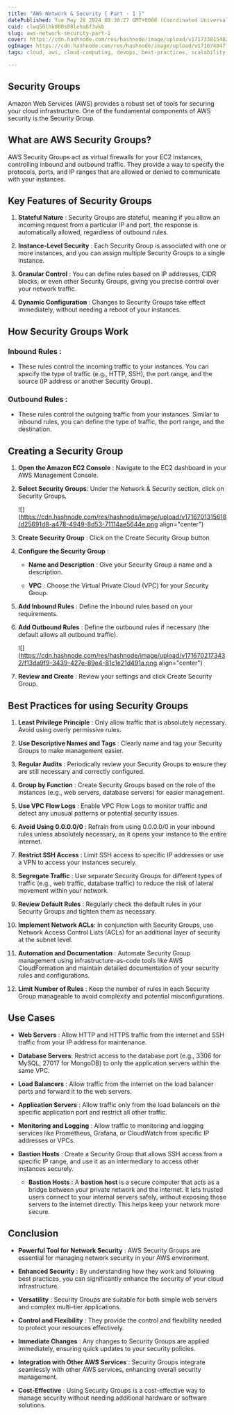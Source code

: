 ```yaml
---
title: "AWS Network & Security { Part - 1 }"
datePublished: Tue May 28 2024 08:30:27 GMT+0000 (Coordinated Universal Time)
cuid: clwq50lhk000s08leha6f3vkb
slug: aws-network-security-part-1
cover: https://cdn.hashnode.com/res/hashnode/image/upload/v1717338154824/eb562521-57cf-47a3-acbc-919871fa7a74.png
ogImage: https://cdn.hashnode.com/res/hashnode/image/upload/v1716740477202/a7cf42f4-233a-4711-9a1e-3fa39caa46f4.png
tags: cloud, aws, cloud-computing, devops, best-practices, scalability, aws-security, aws-certified-solutions-architect-associate, cloud-security, ec2-instance, aws-security-group

---
```


## Security Groups

Amazon Web Services (AWS) provides a robust set of tools for securing your cloud infrastructure. One of the fundamental components of AWS security is the Security Group.

## What are AWS Security Groups?

AWS Security Groups act as virtual firewalls for your EC2 instances, controlling inbound and outbound traffic. They provide a way to specify the protocols, ports, and IP ranges that are allowed or denied to communicate with your instances.

## Key Features of Security Groups

1. **Stateful Nature** : Security Groups are stateful, meaning if you allow an incoming request from a particular IP and port, the response is automatically allowed, regardless of outbound rules.
    
2. **Instance-Level Security** : Each Security Group is associated with one or more instances, and you can assign multiple Security Groups to a single instance.
    
3. **Granular Control** : You can define rules based on IP addresses, CIDR blocks, or even other Security Groups, giving you precise control over your network traffic.
    
4. **Dynamic Configuration** : Changes to Security Groups take effect immediately, without needing a reboot of your instances.
    

## How Security Groups Work

### Inbound Rules :

* These rules control the incoming traffic to your instances. You can specify the type of traffic (e.g., HTTP, SSH), the port range, and the source (IP address or another Security Group).
    

### Outbound Rules :

* These rules control the outgoing traffic from your instances. Similar to inbound rules, you can define the type of traffic, the port range, and the destination.
    

## Creating a Security Group

1. **Open the Amazon EC2 Console** : Navigate to the EC2 dashboard in your AWS Management Console.
    
2. **Select Security Groups**: Under the Network & Security section, click on Security Groups.
    
    ![](https://cdn.hashnode.com/res/hashnode/image/upload/v1716701315618/d25691d8-a478-4949-8d53-71114ae5644e.png align="center")
    
3. **Create Security Group** : Click on the Create Security Group button
    
4. **Configure the Security Group** :
    
    * **Name and Description** : Give your Security Group a name and a description.
        
    * **VPC** : Choose the Virtual Private Cloud (VPC) for your Security Group.
        
5. **Add Inbound Rules** : Define the inbound rules based on your requirements.
    
6. **Add Outbound Rules** : Define the outbound rules if necessary (the default allows all outbound traffic).
    
    ![](https://cdn.hashnode.com/res/hashnode/image/upload/v1716702173432/f13da9f9-3439-427e-89e4-81c1e21d491a.png align="center")
    
7. **Review and Create** : Review your settings and click Create Security Group.
    

## Best Practices for using Security Groups

1. **Least Privilege Principle** : Only allow traffic that is absolutely necessary. Avoid using overly permissive rules.
    
2. **Use Descriptive Names and Tags** : Clearly name and tag your Security Groups to make management easier.
    
3. **Regular Audits** : Periodically review your Security Groups to ensure they are still necessary and correctly configured.
    
4. **Group by Function** : Create Security Groups based on the role of the instances (e.g., web servers, database servers) for easier management.
    
5. **Use VPC Flow Logs** : Enable VPC Flow Logs to monitor traffic and detect any unusual patterns or potential security issues.
    
6. **Avoid Using 0.0.0.0/0** : Refrain from using 0.0.0.0/0 in your inbound rules unless absolutely necessary, as it opens your instance to the entire internet.
    
7. **Restrict SSH Access** : Limit SSH access to specific IP addresses or use a VPN to access your instances securely.
    
8. **Segregate Traffic** : Use separate Security Groups for different types of traffic (e.g., web traffic, database traffic) to reduce the risk of lateral movement within your network.
    
9. **Review Default Rules** : Regularly check the default rules in your Security Groups and tighten them as necessary.
    
10. **Implement Network ACLs**: In conjunction with Security Groups, use Network Access Control Lists (ACLs) for an additional layer of security at the subnet level.
    
11. **Automation and Documentation** : Automate Security Group management using infrastructure-as-code tools like AWS CloudFormation and maintain detailed documentation of your security rules and configurations.
    
12. **Limit Number of Rules** : Keep the number of rules in each Security Group manageable to avoid complexity and potential misconfigurations.
    

## Use Cases

* **Web Servers** : Allow HTTP and HTTPS traffic from the internet and SSH traffic from your IP address for maintenance.
    
* **Database Servers**: Restrict access to the database port (e.g., 3306 for MySQL, 27017 for MongoDB) to only the application servers within the same VPC.
    
* **Load Balancers** : Allow traffic from the internet on the load balancer ports and forward it to the web servers.
    
* **Application Servers** : Allow traffic only from the load balancers on the specific application port and restrict all other traffic.
    
* **Monitoring and Logging** : Allow traffic to monitoring and logging services like Prometheus, Grafana, or CloudWatch from specific IP addresses or VPCs.
    
* **Bastion Hosts** : Create a Security Group that allows SSH access from a specific IP range, and use it as an intermediary to access other instances securely.
    
    * **Bastion Hosts :** A **bastion host** is a secure computer that acts as a bridge between your private network and the internet. It lets trusted users connect to your internal servers safely, without exposing those servers to the internet directly. This helps keep your network more secure.
        

## Conclusion

* **Powerful Tool for Network Security** : AWS Security Groups are essential for managing network security in your AWS environment.
    
* **Enhanced Security** : By understanding how they work and following best practices, you can significantly enhance the security of your cloud infrastructure.
    
* **Versatility** : Security Groups are suitable for both simple web servers and complex multi-tier applications.
    
* **Control and Flexibility** : They provide the control and flexibility needed to protect your resources effectively.
    
* **Immediate Changes** : Any changes to Security Groups are applied immediately, ensuring quick updates to your security policies.
    
* **Integration with Other AWS Services** : Security Groups integrate seamlessly with other AWS services, enhancing overall security management.
    
* **Cost-Effective** : Using Security Groups is a cost-effective way to manage security without needing additional hardware or software solutions.